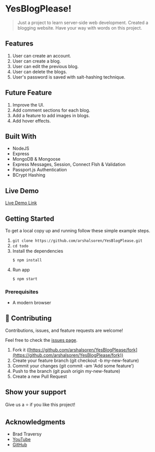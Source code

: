 # YesBlogPlease!

> Just a project to learn server-side web development. Created a blogging website. Have your way with words on this project.

## Features

1. User can create an account.
2. User can create a blog.
3. User can edit the previous blog.
4. User can delete the blogs.
5. User's password is saved with salt-hashing technique.

## Future Feature

1. Improve the UI.
2. Add comment sections for each blog.
3. Add a feature to add images in blogs.
4. Add hover effects.

## Built With

- NodeJS
- Express
- MongoDB & Mongoose
- Express Messages, Session, Connect Flsh & Validation
- Passport.js Authentication
- BCrypt Hashing

## Live Demo

[Live Demo Link](https://yesblogplease-qakcb.run-ap-south1.goorm.io/)

## Getting Started

To get a local copy up and running follow these simple example steps.

1. `git clone https://github.com/arshalsoren/YesBlogPlease.git`
2. `cd todo`
3. Install the dependencies
    ```sh
    $ npm install
    ```
4. Run app
    ```sh
    $ npm start
    ```

### Prerequisites

- A modern browser

## 🤝 Contributing

Contributions, issues, and feature requests are welcome!

Feel free to check the [issues page](https://github.com/arshalsoren/YesBlogPlease/issues).

1. Fork it ([https://github.com/arshalsoren/YesBlogPlease/fork](https://github.com/arshalsoren/YesBlogPlease/fork))
2. Create your feature branch (git checkout -b my-new-feature)
3. Commit your changes (git commit -am 'Add some feature')
4. Push to the branch (git push origin my-new-feature)
5. Create a new Pull Request

## Show your support

Give us a ⭐️ if you like this project!

## Acknowledgments

- Brad Traversy 
- [YouTube](https://www.youtube.com/user/TechGuyWeb)
- [GitHub](https://github.com/bradtraversy)